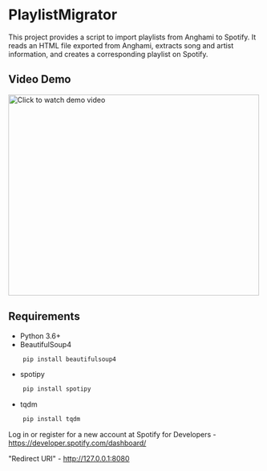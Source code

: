 # PlaylistMigrator
This project provides a script to import playlists from Anghami to Spotify. It reads an HTML file exported from Anghami, extracts song and artist information, and creates a corresponding playlist on Spotify.

## Video Demo

<a href="https://www.youtube.com/watch?v=9fCI6yBzstE&t=21s" target="_blank">
  <img src="https://github.com/user-attachments/assets/14cdd1d0-a2b6-4955-a8b3-28a47e14de34" 
       alt="Click to watch demo video" width="500" height="400"/>
</a>

## Requirements

- Python 3.6+
- BeautifulSoup4
```sh
    pip install beautifulsoup4
```
- spotipy
```sh
    pip install spotipy 
```

- tqdm

```sh
    pip install tqdm
```

Log in or register for a new account at Spotify for Developers - https://developer.spotify.com/dashboard/

"Redirect URI" - http://127.0.0.1:8080 


